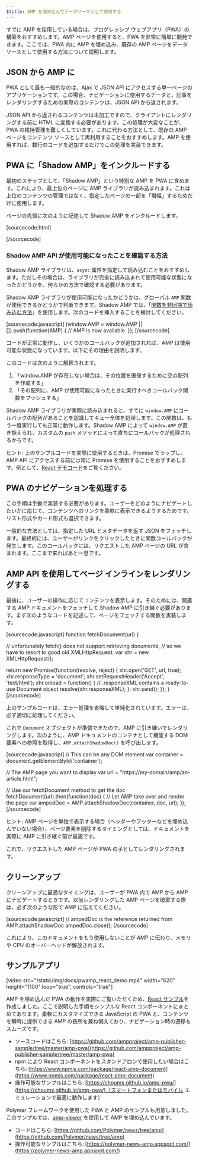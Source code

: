 ```yaml
---
$title: AMP を埋め込んでデータソースとして使用する
---
```


すでに AMP を採用している場合は、プログレッシブ ウェブアプリ（PWA）の構築をおすすめします。AMP ページを使用すると、PWA を非常に簡単に開発できます。ここでは、PWA 内に AMP を埋め込み、既存の AMP ページをデータソースとして使用する方法について説明します。

## JSON から AMP に

PWA として最も一般的なのは、Ajax で JSON API にアクセスする単一ページのアプリケーションです。この場合、ナビゲーションに使用するデータと、記事をレンダリングするための実際のコンテンツは、JSON API から返されます。

JSON API から返されるコンテンツは未加工ですので、クライアントにレンダリングする前に HTML に変換する必要があります。この処理が大変なことが、PWA の維持管理を難しくしています。これに代わる方法として、既存の AMP ページをコンテンツ ソースとして再利用することをおすすめします。AMP を使用すれば、数行のコードを追加するだけでこの処理を実装できます。

##  PWA に「Shadow AMP」をインクルードする

最初のステップとして、「Shadow AMP」という特別な AMP を PWA に含めます。これにより、最上位のページに AMP ライブラリが読み込まれます。これは上位のコンテンツの管理ではなく、指定したページの一部を「増幅」するためだけに使用します。

ページの先頭に次のように記述して Shadow AMP をインクルードします。

[sourcecode:html]
<!-- Asynchronously load the AMP-with-Shadow-DOM runtime library. -->
<script async src="https://cdn.ampproject.org/shadow-v0.js"></script>
[/sourcecode]

### Shadow AMP API が使用可能になったことを確認する方法

Shadow AMP ライブラリは、`async` 属性を指定して読み込むことをおすすめします。ただしその場合は、ライブラリが完全に読み込まれて使用可能な状態になったかどうかを、何らかの方法で確認する必要があります。

Shadow AMP ライブラリが使用可能になったかどうかは、グローバル `AMP` 関数が使用できるかどうかで判断できます。Shadow AMP では、「[関数を非同期で読み込む方法](http://mrcoles.com/blog/google-analytics-asynchronous-tracking-how-it-work/)」を使用します。次のコードを挿入することを検討してください。

[sourcecode:javascript]
(window.AMP = window.AMP || []).push(function(AMP) {
  // AMP is now available.
});
[/sourcecode]

コードが正常に動作し、いくつかのコールバックが追加されれば、AMP は使用可能な状態になっています。以下にその理由を説明します。

このコードは次のように解釈されます。

  1. 「window.AMP が存在しない場合は、その位置を確保するために空の配列を作成する」
  2. 「その配列に、AMP が使用可能になったときに実行すべきコールバック関数をプッシュする」

Shadow AMP ライブラリが実際に読み込まれると、すでに `window.AMP` にコールバックの配列があることを認識してキュー全体を処理します。この関数は、もう一度実行しても正常に動作します。Shadow AMP によって `window.AMP` が置き換えられ、カスタムの `push` メソッドによって直ちにコールバックが処理されるからです。

ヒント: 上のサンプルコードを実際に使用するときは、Promise でラップし、AMP API にアクセスする前には常に Promise を使用することをおすすめします。例として、[React デモコード](https://github.com/ampproject/amp-publisher-sample/blob/master/amp-pwa/src/components/amp-document/amp-document.js#L20)をご覧ください。

## PWA のナビゲーションを処理する

この手順は手動で実装する必要があります。ユーザーをどのようにナビゲートしたいかに応じて、コンテンツへのリンクを柔軟に表示できるようするためです。リスト形式やカード形式も選択できます。

一般的な方法としては、指定した URL とメタデータを返す JSON をフェッチします。最終的には、ユーザーがリンクをクリックしたときに関数コールバックが発生します。このコールバックには、リクエストした AMP ページの URL が含まれます。ここまで来ればあと一息です。

## AMP API を使用してページ インラインをレンダリングする

最後に、ユーザーの操作に応じてコンテンツを表示します。そのためには、関連する AMP ドキュメントをフェッチして Shadow AMP に引き継ぐ必要があります。まず次のようなコードを記述して、ページをフェッチする関数を実装します。

[sourcecode:javascript]
function fetchDocument(url) {

  // unfortunately fetch() does not support retrieving documents,
  // so we have to resort to good old XMLHttpRequest.
  var xhr = new XMLHttpRequest();

  return new Promise(function(resolve, reject) {
    xhr.open('GET', url, true);
    xhr.responseType = 'document';
    xhr.setRequestHeader('Accept', 'text/html');
    xhr.onload = function() {
      // .responseXML contains a ready-to-use Document object
      resolve(xhr.responseXML);
    };
    xhr.send();
  });
}
[/sourcecode]

上のサンプルコードは、エラー処理を省略して単純化されています。エラーは、必ず適切に処理してください。

これで `Document` オブジェクトが準備できたので、AMP に引き継いでレンダリングします。次のように、AMP ドキュメントのコンテナとして機能する DOM 要素への参照を取得し、`AMP.attachShadowDoc()` を呼び出します。

[sourcecode:javascript]
// This can be any DOM element
var container = document.getElementById('container');

// The AMP page you want to display
var url = "https://my-domain/amp/an-article.html";

// Use our fetchDocument method to get the doc
fetchDocument(url).then(function(doc) {
  // Let AMP take over and render the page
  var ampedDoc = AMP.attachShadowDoc(container, doc, url);
});
[/sourcecode]

ヒント: AMP ページを単独で表示する場合（ヘッダーやフッターなどを埋め込んでいない場合）、ページ要素を削除するタイミングとしては、ドキュメントを実際に AMP に引き継ぐ前が最適です。

これで、リクエストした AMP ページが PWA の子としてレンダリングされます。

## クリーンアップ

クリーンアップに最適なタイミングは、ユーザーが PWA 内で AMP から AMP にナビゲートするときです。以前レンダリングした AMP ページを破棄する際は、必ず次のような形で AMP に伝えてください。

[sourcecode:javascript]
// ampedDoc is the reference returned from AMP.attachShadowDoc
ampedDoc.close();
[/sourcecode]

これにより、このドキュメントをもう使用しないことが AMP に伝わり、メモリや CPU のオーバーヘッドが解放されます。

## サンプルアプリ

[video src="/static/img/docs/pwamp_react_demo.mp4" width="620" height="1100" loop="true", controls="true"]

AMP を埋め込んだ PWA の動作を実際にご覧いただくため、[React サンプル](https://github.com/ampproject/amp-publisher-sample/tree/master/amp-pwa)を作成しました。ここで説明した手順をシンプルな React コンポーネントにまとめてあります。柔軟にカスタマイズできる JavaScript の PWA と、コンテンツを瞬時に提供できる AMP の長所を兼ね備えており、ナビゲーション時の遷移もスムーズです。

* ソースコードはこちら: [https://github.com/ampproject/amp-publisher-sample/tree/master/amp-pwa](https://github.com/ampproject/amp-publisher-sample/tree/master/amp-pwa)
* npm により React コンポーネントをスタンドアロンで使用したい場合はこちら: [https://www.npmjs.com/package/react-amp-document](https://www.npmjs.com/package/react-amp-document)
* 操作可能なサンプルはこちら: [https://choumx.github.io/amp-pwa/](https://choumx.github.io/amp-pwa/)（スマートフォンまたはモバイル エミュレーションで最適に動作します）

Polymer フレームワークを使用した PWA と AMP のサンプルも用意しました。このサンプルでは、[amp-viewer](https://github.com/PolymerLabs/amp-viewer/) を使用して AMP を埋め込んでいます。

* コードはこちら: [https://github.com/Polymer/news/tree/amp](https://github.com/Polymer/news/tree/amp)
* 操作可能なサンプルはこちら: [https://polymer-news-amp.appspot.com/](https://polymer-news-amp.appspot.com/)

